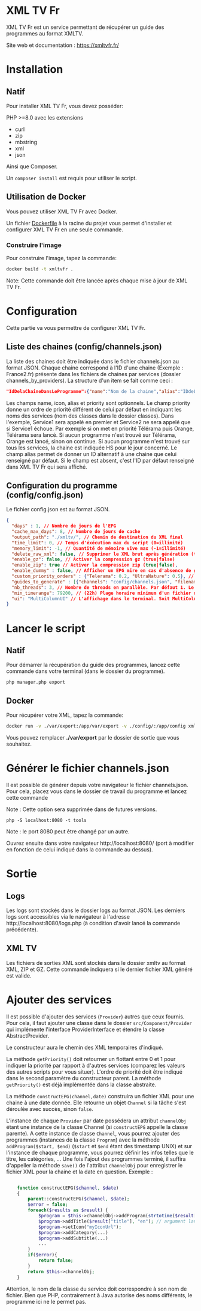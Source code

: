 # XML TV Fr

XML TV Fr est un service permettant de récupérer un guide des programmes au format XMLTV.

Site web et documentation : https://xmltvfr.fr/


# Installation

## Natif
Pour installer XML TV Fr, vous devez posséder:

PHP >=8.0 avec les extensions
 - curl
 - zip
 - mbstring
 - xml
 - json

Ainsi que Composer.
 
Un `composer install` est requis pour utiliser le script.  

## Utilisation de Docker

Vous pouvez utiliser XML TV Fr avec Docker.

Un fichier [Dockerfile](./Dockerfile) à la racine du projet vous permet d'installer et configurer XML TV Fr en une seule commande.

### Construire l'image
Pour construire l'image, tapez la commande:
```bash
docker build -t xmltvfr .
```
Note: Cette commande doit être lancée après chaque mise à jour de XML TV Fr.

# Configuration

Cette partie va vous permettre de configurer XML TV Fr.

## Liste des chaines (config/channels.json)

La liste des chaines doit être indiquée dans le fichier channels.json au format JSON. Chaque chaine correspond à l'ID d'une chaine (Exemple : France2.fr) présente dans les fichiers de chaines par services (dossier channels_by_providers).
La structure d'un item se fait comme ceci :
```json
"IdDelaChaineDansLeProgramme":{"name":"Nom de la chaine","alias":"IDdeLaChaineDansLeXMLTV", "icon":"http://icone de la chaine","priority":["Service1","Service2"]}
```
Les champs name, icon, alias et priority sont optionnels. 
Le champ priority donne un ordre de priorité différent de celui par défaut en indiquant les noms des services (nom des classes dans le dossier classes). Dans l'exemple, Service1 sera appelé en premier et Service2 ne sera appelé que si Service1 échoue. Par exemple si on met en priorité Télérama puis Orange, Télérama sera lancé. Si aucun programme n'est trouvé sur Télérama, Orange est lancé, sinon on continue. Si aucun programme n'est trouvé sur tous les services, la chaine est indiquée HS pour le jour concerné.
Le champ alias permet de donner un ID alternatif à une chaine que celui renseigné par défaut. Si le champ est absent, c'est l'ID par défaut renseigné dans XML TV Fr qui sera affiché.

## Configuration du programme (config/config.json)

Le fichier config.json est au format JSON. 
```json
{
  "days" : 1, // Nombre de jours de l'EPG
  "cache_max_days": 8, // Nombre de jours de cache
  "output_path": "./xmltv/", // Chemin de destination du XML final
  "time_limit": 0, // Temps d'éxécution max du script (0=illimité)
  "memory_limit": -1, // Quantité de mémoire vive max (-1=illimité)
  "delete_raw_xml": false, // Supprimer le XML brut après génération (true|false)
  "enable_gz": false, // Activer la compression gz (true|false)
  "enable_zip": true // Activer la compression zip (true|false),
  "enable_dummy" : false, // Afficher un EPG mire en cas d'absence de guide pour une chaine 
  "custom_priority_orders" : {"Telerama": 0.2, "UltraNature": 0.5}, // Modifier l'ordre de priorité pour certains services globalement
  "guides_to_generate" : [{"channels": "config/channels.json", "filename": "xmltv.xml"}] // liste des XML à générer. Pour chaque élément, `channels` indique le fichier des chaines et `filename` le nom du fichier de sortie,
  "nb_threads": 3, // Nombre de threads en parallèle. Par défaut 1. Le multithreading nécessite la possibilité d'utiliser shell
  "min_timerange": 79200, // (22h) Plage horaire minimum d'un fichier de cache pour qu'il soit considéré complet (évite les fichiers partiels).
  "ui": "MultiColumnUI" // L'affichage dans le terminal. Soit MultiColumnUI, soit ProgressiveUI
}
```

# Lancer le script
## Natif
Pour démarrer la récupération du guide des programmes, lancez cette commande dans votre terminal (dans le dossier du programme).
```shell
php manager.php export
```
## Docker
Pour récupérer votre XML, tapez la commande:
```bash
docker run -v ./var/export:/app/var/export -v ./config/:/app/config xmltvfr
```
Vous pouvez remplacer **./var/export** par le dossier de sortie que vous souhaitez.

# Générer le fichier channels.json

Il est possible de générer depuis votre navigateur le fichier channels.json. Pour cela, placez vous dans le dossier de travail du programme et lancez cette commande

Note : Cette option sera supprimée dans de futures versions.
```shell
php -S localhost:8080 -t tools
```
Note : le port 8080 peut être changé par un autre.

Ouvrez ensuite dans votre navigateur http://localhost:8080/ (port à modifier en fonction de celui indiqué dans la commande au dessus).

# Sortie

## Logs

Les logs sont stockés dans le dossier logs au format JSON. Les derniers logs sont accessibles via le navigateur à l'adresse http://localhost:8080/logs.php (à condition d'avoir lancé la commande précédente).

## XML TV

Les fichiers de sorties XML sont stockés dans le dossier xmltv au format XML, ZIP et GZ.
Cette commande indiquera si le dernier fichier XML généré est valide.

# Ajouter des services

Il est possible d'ajouter des services (`Provider`) autres que ceux fournis. Pour cela, il faut ajouter une classe dans le dossier `src/Component/Provider` qui implémente l'interface ProviderInterface et étendre la classe AbstractProvider. 

Le constructeur aura le chemin des XML temporaires d'indiqué.

La méthode `getPriority()` doit retourner un flottant entre 0 et 1 pour indiquer la priorité par rapport à d'autres services (comparez les valeurs des autres scripts pour vous situer). L'ordre de priorité doit être indiqué dans le second paramètre du constructeur parent. La méthode `getPriority()` est déjà implémentée dans la classe abstraite.

La méthode   `constructEPG(channel,date)` construira un fichier XML pour une chaine à une date donnée. Elle retourne un objet `Channel` si la tâche s'est déroulée avec succès, sinon `false`.

L'instance de chaque `Provider` par date possédera un attribut `channelObj` étant une instance de la classe Channel (si `constructEPG` appelle la classe parente). A cette instance de classe `Channel`, vous pourrez ajouter des programmes (instances de la classe `Program`) avec la méthode `addProgram($start, $end)` (`$start` et `$end` étant des timestamp UNIX) et sur l'instance de chaque programme, vous pourrez définir les infos telles que le titre, les catégories, ... Une fois l'ajout des programmes terminé, il suffira d'appeller la méthode `save()` de l'attribut `channelObj` pour enregistrer le fichier XML pour la chaine et la date en question.
Exemple :
```php

    function constructEPG($channel, $date)
    {
        parent::constructEPG($channel, $date);
        $error = false;
        foreach($results as $result) {
            $program = $this->channelObj->addProgram(strtotime($result['start']), strtotime($result['end']));
            $program->addTitle($result["title"], "en"); // argument langue optionnel, par defaut = "fr"
            $program->setIcon("myIconUrl");
            $program->addCategory(...)
            $program->addSubtitle(...)
            ...
        }
        if($error){
            return false;
        }
        return $this->channelObj;
    }
```

Attention, le nom de la classe du service doit correspondre à son nom de fichier. Bien que PHP, contrairement à Java autorise des noms différents, le programme ici ne le permet pas.
